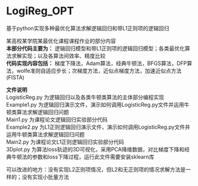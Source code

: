# LogiReg_OPT
基于python实现多种最优化算法求解逻辑回归和带L1正则项的逻辑回归  
  
某高校某学院某最优化课程课程作业的部分内容  
__本部分代码主要为：__
逻辑回归模型和带L1正则项的逻辑回归模型；各类最优化算法求解实现；以及各算法间效率、精度比较  
__代码实现内容包括：__
梯度下降法，Adam算法，经典牛顿法，BFGS算法，DFP算法，wolfe准则自适应步长；次梯度方法，近似点梯度方法，加速近似点方法(FISTA)  
  
__文件说明__  
LogisticReg.py 为逻辑回归以及各类牛顿类算法的主体部分编程实现  
Example1.py 为逻辑回归演示文件，演示如何调用LogisticReg.py文件并运用牛顿类算法求解逻辑回归问题  
Main1.py 为课程论文逻辑回归实验部分代码  
Example2.py 为L1正则逻辑回归演示文件，演示如何调用LogisticReg.py文件并运用牛顿类算法求解逻辑回归问题  
Main2.py 为课程论文L1正则逻辑回归实验部分代码  
3Dplot.py 为算法loss轨迹的3D可视化，采用PCA降维数据，对比梯度下降和经典牛顿法的参数和loss下降过程，运行此文件需要安装sklearn库
  
可以改进的地方：没有实现L2正则项情况，但L2和无正则项的情况求解方法是一样的；没有实现小批量方法  
